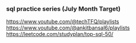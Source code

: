 ### sql practice series (July Month Target)
https://www.youtube.com/@techTFQ/playlists                                 
https://www.youtube.com/@ankitbansal6/playlists                              
https://leetcode.com/studyplan/top-sql-50/

